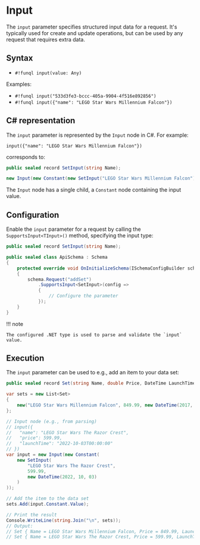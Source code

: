 ﻿# Input

The `input` parameter specifies structured input data for a request. It's typically used for create and update 
operations, but can be used by any request that requires extra data.

## Syntax

- `#!funql input(value: Any)`

Examples:

- `#!funql input("533d3fe3-bccc-405a-9904-4f516e892856")`
- `#!funql input({"name": "LEGO Star Wars Millennium Falcon"})`

## C# representation

The `input` parameter is represented by the `Input` node in C#. For example:

```funql
input({"name": "LEGO Star Wars Millennium Falcon"})
```

corresponds to:

```csharp
public sealed record SetInput(string Name);

new Input(new Constant(new SetInput("LEGO Star Wars Millennium Falcon"));
```

The `Input` node has a single child, a `Constant` node containing the input value.

## Configuration

Enable the `input` parameter for a request by calling the `SupportsInput<TInput>()` method, specifying the input type:

```csharp 
public sealed record SetInput(string Name);

public sealed class ApiSchema : Schema
{ 
    protected override void OnInitializeSchema(ISchemaConfigBuilder schema) 
    {        
        schema.Request("addSet")
            .SupportsInput<SetInput>(config => 
            {
                // Configure the parameter
            });
    }
}
```

!!! note

    The configured .NET type is used to parse and validate the `input` value.

## Execution

The `input` parameter can be used to e.g., add an item to your data set:

```csharp
public sealed record Set(string Name, double Price, DateTime LaunchTime);

var sets = new List<Set>
{
    new("LEGO Star Wars Millennium Falcon", 849.99, new DateTime(2017, 10, 01)),
};

// Input node (e.g., from parsing)
// input({
//   "name": "LEGO Star Wars The Razor Crest", 
//   "price": 599.99, 
//   "launchTime": "2022-10-03T00:00:00"
// })
var input = new Input(new Constant(
    new SetInput(
        "LEGO Star Wars The Razor Crest", 
        599.99,
        new DateTime(2022, 10, 03)
    )
));

// Add the item to the data set
sets.Add(input.Constant.Value);

// Print the result
Console.WriteLine(string.Join("\n", sets));
// Output:
// Set { Name = LEGO Star Wars Millennium Falcon, Price = 849.99, LaunchTime = 1-10-2017 00:00:00 }
// Set { Name = LEGO Star Wars The Razor Crest, Price = 599.99, LaunchTime = 3-10-2022 00:00:00 }
```